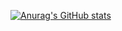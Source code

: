[![Anurag's GitHub stats](https://github-readme-stats.vercel.app/api?username=Shu-Nogami)](https://github.com/anuraghazra/github-readme-stats)
